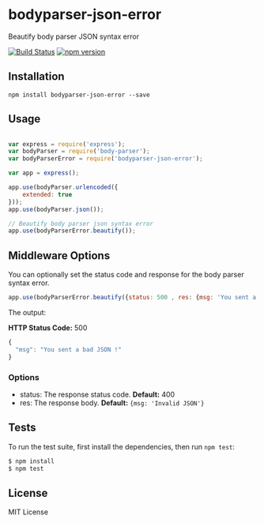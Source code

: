 # bodyparser-json-error
Beautify body parser JSON syntax error

[![Build Status](https://travis-ci.org/Igor-Lopes/bodyparser-json-error.svg?branch=master)](https://travis-ci.org/Igor-Lopes/bodyparser-json-error) [![npm version](https://badge.fury.io/js/bodyparser-json-error.svg)](https://badge.fury.io/js/bodyparser-json-error)

## Installation

```
npm install bodyparser-json-error --save
```

## Usage

```javascript

var express = require('express');
var bodyParser = require('body-parser');
var bodyParserError = require('bodyparser-json-error');

var app = express();

app.use(bodyParser.urlencoded({
    extended: true
}));
app.use(bodyParser.json());

// Beautify body parser json syntax error
app.use(bodyParserError.beautify());

```

## Middleware Options
You can optionally set the status code and response for the body parser syntax error.

```javascript
app.use(bodyParserError.beautify({status: 500 , res: {msg: 'You sent a bad JSON !'}}));
```

The output:

**HTTP Status Code:** 500 

```javascript
{
  "msg": "You sent a bad JSON !"
}
```

### Options
* status: The response status code. **Default:** 400
* res: The response body. **Default:** ``{msg: 'Invalid JSON'}``

## Tests
To run the test suite, first install the dependencies, then run `npm test`:

```bash
$ npm install
$ npm test
```

## License
MIT License
